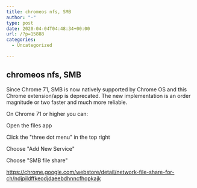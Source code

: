 ```yaml
---
title: chromeos nfs, SMB
author: "-"
type: post
date: 2020-04-04T04:48:34+00:00
url: /?p=15888
categories:
  - Uncategorized

---
```

## chromeos nfs, SMB
Since Chrome 71, SMB is now natively supported by Chrome OS and this Chrome extension/app is deprecated. The new implementation is an order magnitude or two faster and much more reliable.

On Chrome 71 or higher you can:

Open the files app
  
Click the "three dot menu" in the top right
  
Choose "Add New Service"
  
Choose "SMB file share"

https://chrome.google.com/webstore/detail/network-file-share-for-ch/ndjpildffkeodjdaeebdhnncfhopkajk
